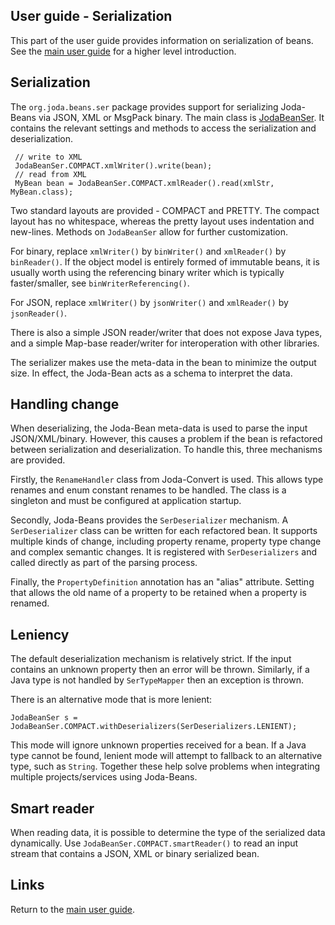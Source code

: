 ## User guide - Serialization

This part of the user guide provides information on serialization of beans.
See the [main user guide](userguide.html) for a higher level introduction.


## Serialization

The `org.joda.beans.ser` package provides support for serializing Joda-Beans via JSON, XML or MsgPack binary.
The main class is [JodaBeanSer](apidocs/org.joda.beans/org/joda/beans/ser/JodaBeanSer.html).
It contains the relevant settings and methods to access the serialization and deserialization.

```
 // write to XML
 JodaBeanSer.COMPACT.xmlWriter().write(bean);
 // read from XML
 MyBean bean = JodaBeanSer.COMPACT.xmlReader().read(xmlStr, MyBean.class);
```

Two standard layouts are provided - COMPACT and PRETTY.
The compact layout has no whitespace, whereas the pretty layout uses indentation and new-lines.
Methods on `JodaBeanSer` allow for further customization.

For binary, replace `xmlWriter()` by `binWriter()` and `xmlReader()` by `binReader()`.
If the object model is entirely formed of immutable beans, it is usually worth using the referencing binary
writer which is typically faster/smaller, see `binWriterReferencing()`.

For JSON, replace `xmlWriter()` by `jsonWriter()` and `xmlReader()` by `jsonReader()`.

There is also a simple JSON reader/writer that does not expose Java types,
and a simple Map-base reader/writer for interoperation with other libraries.

The serializer makes use the meta-data in the bean to minimize the output size.
In effect, the Joda-Bean acts as a schema to interpret the data.


## Handling change

When deserializing, the Joda-Bean meta-data is used to parse the input JSON/XML/binary.
However, this causes a problem if the bean is refactored between serialization and deserialization.
To handle this, three mechanisms are provided.

Firstly, the `RenameHandler` class from Joda-Convert is used.
This allows type renames and enum constant renames to be handled.
The class is a singleton and must be configured at application startup.

Secondly, Joda-Beans provides the `SerDeserializer` mechanism.
A `SerDeserializer` class can be written for each refactored bean.
It supports multiple kinds of change, including property rename, property type change and
complex semantic changes. It is registered with `SerDeserializers` and called
directly as part of the parsing process.

Finally, the `PropertyDefinition` annotation has an "alias" attribute.
Setting that allows the old name of a property to be retained when a property is renamed.


## Leniency

The default deserialization mechanism is relatively strict.
If the input contains an unknown property then an error will be thrown.
Similarly, if a Java type is not handled by `SerTypeMapper` then an exception is thrown.

There is an alternative mode that is more lenient:

    JodaBeanSer s = JodaBeanSer.COMPACT.withDeserializers(SerDeserializers.LENIENT);

This mode will ignore unknown properties received for a bean.
If a Java type cannot be found, lenient mode will attempt to fallback to an alternative type, such as `String`.
Together these help solve problems when integrating multiple projects/services using Joda-Beans.


## Smart reader

When reading data, it is possible to determine the type of the serialized data dynamically.
Use `JodaBeanSer.COMPACT.smartReader()` to read an input stream that contains a JSON, XML or binary serialized bean.


## Links

Return to the [main user guide](userguide.html).
